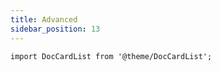 ```yaml
---
title: Advanced
sidebar_position: 13
---
```


```mdx-code-block
import DocCardList from '@theme/DocCardList';
```

<DocCardList />
